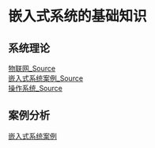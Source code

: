 
# 嵌入式系统的基础知识
## 系统理论
[物联网_Source](物联网/物联网_Source.md)\
[嵌入式系统案例_Source](嵌入式系统案例/嵌入式系统案例_Source.md)\
[操作系统_Source](操作系统/操作系统_Source.md)

## 案例分析
[嵌入式系统案例](嵌入式系统案例/嵌入式系统案例_Source.md)